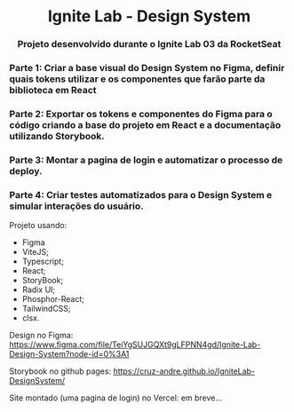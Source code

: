 <h1 align="center">Ignite Lab - Design System</h1>
<h3 align="center">Projeto desenvolvido durante o Ignite Lab 03 da RocketSeat</h3>
<h3>Parte 1: Criar a base visual do Design System no Figma, definir quais tokens utilizar e os componentes que farão parte da biblioteca em React</h3>
<h3>Parte 2: Exportar os tokens e componentes do Figma para o código criando a base do projeto em React e a documentação utilizando Storybook.</h3>
<h3>Parte 3: Montar a pagina de login e automatizar o processo de deploy.</h3>
<h3>Parte 4: Criar testes automatizados para o Design System e simular interações do usuário.</h3>

Projeto usando:
- Figma 
- ViteJS;
- Typescript;
- React;
- StoryBook;
- Radix UI;
- Phosphor-React;
- TailwindCSS;
- clsx.

Design no Figma: https://www.figma.com/file/TeiYgSUJGQXt9gLFPNN4gd/Ignite-Lab-Design-System?node-id=0%3A1

Storybook no github pages: https://cruz-andre.github.io/IgniteLab-DesignSystem/

Site montado (uma pagina de login) no Vercel: em breve...
